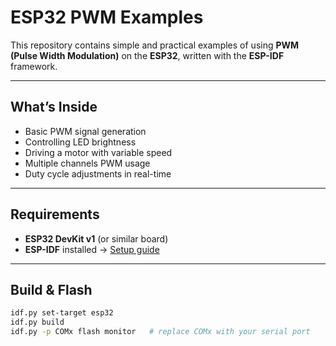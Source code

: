 # ESP32 PWM Examples

This repository contains simple and practical examples of using **PWM (Pulse Width Modulation)** on the **ESP32**, written with the **ESP-IDF** framework.

---

## What’s Inside
- Basic PWM signal generation
- Controlling LED brightness
- Driving a motor with variable speed
- Multiple channels PWM usage
- Duty cycle adjustments in real-time

---

## Requirements
- **ESP32 DevKit v1** (or similar board)
- **ESP-IDF** installed → [Setup guide](https://docs.espressif.com/projects/esp-idf/en/latest/esp32/get-started/)

---

## Build & Flash
```bash
idf.py set-target esp32
idf.py build
idf.py -p COMx flash monitor   # replace COMx with your serial port
